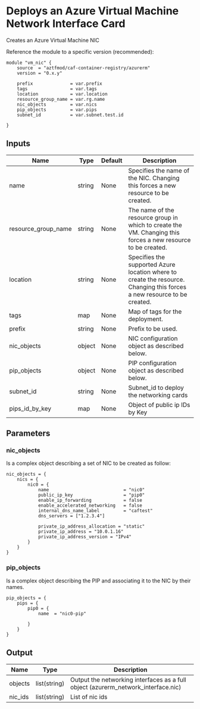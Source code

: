 # Deploys an Azure Virtual Machine Network Interface Card
Creates an Azure Virtual Machine NIC 


Reference the module to a specific version (recommended):
```hcl
module "vm_nic" {
    source  = "aztfmod/caf-container-registry/azurerm"
    version = "0.x.y"
    
    prefix              = var.prefix
    tags                = var.tags
    location            = var.location
    resource_group_name = var.rg.name
    nic_objects         = var.nics
    pip_objects         = var.pips
    subnet_id           = var.subnet.test.id

}
```

## Inputs

| Name | Type | Default | Description | 
| -- | -- | -- | -- | 
| name | string | None | Specifies the name of the NIC. Changing this forces a new resource to be created. |
| resource_group_name | string | None | The name of the resource group in which to create the VM. Changing this forces a new resource to be created. |
| location | string | None | Specifies the supported Azure location where to create the resource. Changing this forces a new resource to be created.  |
| tags | map | None | Map of tags for the deployment.  | 
| prefix | string | None | Prefix to be used. | 
| nic_objects | object | None |  NIC configuration object as described below. | 
| pip_objects | object | None |  PIP configuration object as described below. | 
| subnet_id | string | None | Subnet_id to deploy the networking cards | 
| pips_id_by_key | map | None | Object of public ip IDs by Key | 


## Parameters

### nic_objects
Is a complex object describing a set of NIC to be created as follow: 

```hcl
nic_objects = {
    nics = {
        nic0 = {
            name                            = "nic0"
            public_ip_key                   = "pip0"
            enable_ip_forwarding            = false
            enable_accelerated_networking   = false
            internal_dns_name_label         = "caftest"
            dns_servers = ["1.2.3.4"]

            private_ip_address_allocation = "static"
            private_ip_address = "10.0.1.16"
            private_ip_address_version = "IPv4"
        }
    }
}
```

### pip_objects
Is a complex object describing the PIP and associating it to the NIC by their names.

```hcl
pip_objects = {
    pips = {
        pip0 = {
            name  = "nic0-pip"

        }
    }
}
```

## Output

| Name | Type | Description | 
| -- | -- | -- | 
| objects | list(string) | Output the networking interfaces as a full object (azurerm_network_interface.nic) |
| nic_ids | list(string) | List of nic ids |